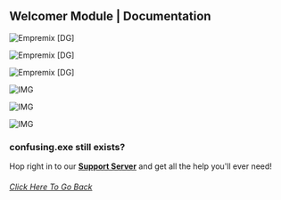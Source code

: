 ## Welcomer Module | Documentation

![Empremix [DG]](https://cdn.discordapp.com/attachments/716657082157236254/716667441442455593/exleaver_enable.png)

![Empremix [DG]](https://cdn.discordapp.com/attachments/716657082157236254/716667439773122570/exleaver_disable.png)

![Empremix [DG]](https://cdn.discordapp.com/attachments/716657082157236254/716667443275235439/exleaver_setchannel.png)

![IMG](https://cdn.discordapp.com/attachments/716657082157236254/716667447754883183/exleaver_text_info.png)

![IMG](https://cdn.discordapp.com/attachments/716657082157236254/716667445062008943/exleaver_text_change.png)

![IMG](https://cdn.discordapp.com/attachments/716657082157236254/716667446701850644/exleaver_text_disable.png)


### confusing.exe still exists? 
Hop right in to our [**Support Server**](https://discord.gg/HA7UCtr) and get all the help you'll ever need!




###### [Click Here To Go Back](https://github.com/TheHQE/Empremix/tree/master/Documentation/Free)
